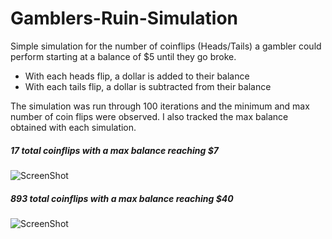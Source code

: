 # Gamblers-Ruin-Simulation

Simple simulation for the number of coinflips (Heads/Tails) a gambler could perform starting at a balance of $5 until they go broke. 
- With each heads flip, a dollar is added to their balance
- With each tails flip, a dollar is subtracted from their balance

The simulation was run through 100 iterations and the minimum and max number of coin flips were observed. I also tracked the max balance obtained with each simulation.

##### 17 total coinflips with a max balance reaching $7
![ScreenShot](https://github.com/Drev917/coinflip-gamblers-ruin/blob/master/Dist1.JPG)

##### 893 total coinflips with a max balance reaching $40 

![ScreenShot](https://github.com/Drev917/coinflip-gamblers-ruin/blob/master/Dist%202.JPG)
